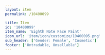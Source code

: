 ```yaml
---
layout: item
permalink: /10400099

title: Item
id: '10400099'
item_name: 'Eighth Note Face Paint'
icon_url: 'item/icon/customize/10400095.png'
sub_header: ['Gender: Female', 'Cosmetic']
footer: ['Untradable, Unsellable']
---
```

